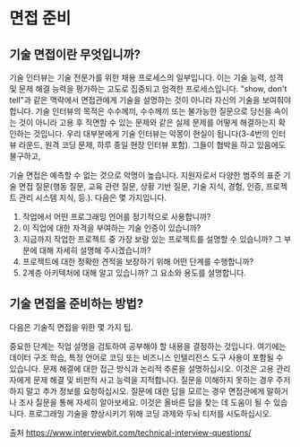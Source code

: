 # 면접 준비

## 기술 면접이란 무엇입니까?
기술 인터뷰는 기술 전문가를 위한 채용 프로세스의 일부입니다. 이는 기술 능력, 성격 및 문제 해결 능력을 평가하는 고도로 집중되고 엄격한 프로세스입니다. "show, don't tell"과 같은 맥락에서 면접관에게 기술을 설명하는 것이 아니라 자신의 기술을 보여줘야 합니다. 기술 인터뷰의 목적은 수수께끼, 수수께끼 또는 불가능한 질문으로 당신을 속이는 것이 아니라 고용 후 직면할 수 있는 문제와 같은 실제 문제를 어떻게 해결하는지 확인하는 것입니다. 우리 대부분에게 기술 인터뷰는 악몽이 현실이 됩니다(3-4번의 인터뷰 라운드, 원격 코딩 문제, 하루 종일 현장 인터뷰 포함). 그들이 협박을 하고 있음에도 불구하고,

기술 면접은 예측할 수 없는 것으로 악명이 높습니다. 지원자로서 다양한 범주의 표준 기술 면접 질문(행동 질문, 교육 관련 질문, 상황 기반 질문, 기술 지식, 경험, 인증, 프로젝트 관리 시스템 지식, 등.). 다음은 몇 가지입니다.

1. 작업에서 어떤 프로그래밍 언어를 정기적으로 사용합니까?
2. 이 직업에 대한 자격을 부여하는 기술 인증이 있습니까?
3. 지금까지 작업한 프로젝트 중 가장 보람 있는 프로젝트를 설명할 수 있습니까? 그 부분에 대해 자세히 설명해 주시겠습니까?
4. 프로젝트에 대한 정확한 견적을 보장하기 위해 어떤 단계를 수행합니까?
5. 2계층 아키텍처에 대해 알고 있습니까? 그 요소와 용도를 설명합니다.
 

## 기술 면접을 준비하는 방법?
다음은 기술직 면접을 위한 몇 가지 팁.

중요한 단계는 직업 설명을 검토하여 공부해야 할 내용을 결정하는 것입니다. 여기에는 데이터 구조 학습, 특정 언어로 코딩 또는 비즈니스 인텔리전스 도구 사용이 포함될 수 있습니다.
문제 해결에 대한 접근 방식과 논리적 추론을 설명하십시오. 이것은 고용 관리자에게 문제 해결 및 비판적 사고 능력을 지적합니다.
질문을 이해하지 못하는 경우 주저하지 말고 추가 정보를 요청하십시오. 질문에 대한 답을 모르는 경우 면접관에게 말하거나 조사 질문을 통해 자세히 알아보세요. 이것은 올바른 답을 찾는 데 도움이 될 수 있습니다.
프로그래밍 기술을 향상시키기 위해 코딩 과제와 두뇌 티저를 시도하십시오.

출처
https://www.interviewbit.com/technical-interview-questions/
